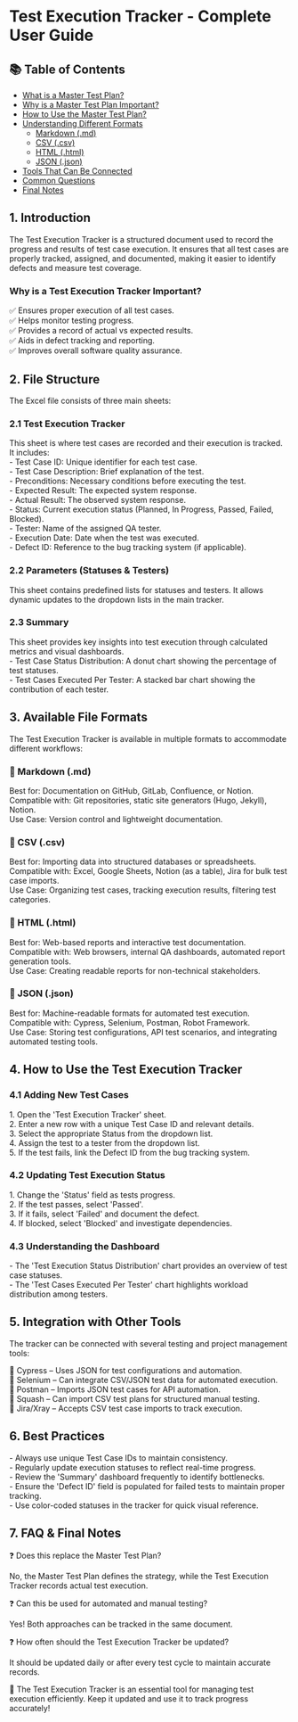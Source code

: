 # Test Execution Tracker - Complete User Guide

## 📚 Table of Contents

- [What is a Master Test Plan?](#what-is-a-master-test-plan)
- [Why is a Master Test Plan Important?](#why-is-a-master-test-plan-important)
- [How to Use the Master Test Plan?](#how-to-use-the-master-test-plan)
- [Understanding Different Formats](#understanding-different-formats)
  - [Markdown (.md)](#markdown-md)
  - [CSV (.csv)](#csv-csv)
  - [HTML (.html)](#html-html)
  - [JSON (.json)](#json-json)
- [Tools That Can Be Connected](#tools-that-can-be-connected)
- [Common Questions](#common-questions)
- [Final Notes](#final-notes)


## 1\. Introduction

The Test Execution Tracker is a structured document used to record the progress and results of test case execution. It ensures that all test cases are properly tracked, assigned, and documented, making it easier to identify defects and measure test coverage.

### Why is a Test Execution Tracker Important?

✅ Ensures proper execution of all test cases.  
✅ Helps monitor testing progress.  
✅ Provides a record of actual vs expected results.  
✅ Aids in defect tracking and reporting.  
✅ Improves overall software quality assurance.

## 2\. File Structure

The Excel file consists of three main sheets:

### 2.1 Test Execution Tracker

This sheet is where test cases are recorded and their execution is tracked. It includes:  
\- Test Case ID: Unique identifier for each test case.  
\- Test Case Description: Brief explanation of the test.  
\- Preconditions: Necessary conditions before executing the test.  
\- Expected Result: The expected system response.  
\- Actual Result: The observed system response.  
\- Status: Current execution status (Planned, In Progress, Passed, Failed, Blocked).  
\- Tester: Name of the assigned QA tester.  
\- Execution Date: Date when the test was executed.  
\- Defect ID: Reference to the bug tracking system (if applicable).

### 2.2 Parameters (Statuses & Testers)

This sheet contains predefined lists for statuses and testers. It allows dynamic updates to the dropdown lists in the main tracker.

### 2.3 Summary

This sheet provides key insights into test execution through calculated metrics and visual dashboards.  
\- Test Case Status Distribution: A donut chart showing the percentage of test statuses.  
\- Test Cases Executed Per Tester: A stacked bar chart showing the contribution of each tester.

## 3\. Available File Formats

The Test Execution Tracker is available in multiple formats to accommodate different workflows:

### 📂 Markdown (.md)

Best for: Documentation on GitHub, GitLab, Confluence, or Notion.  
Compatible with: Git repositories, static site generators (Hugo, Jekyll), Notion.  
Use Case: Version control and lightweight documentation.

### 📂 CSV (.csv)

Best for: Importing data into structured databases or spreadsheets.  
Compatible with: Excel, Google Sheets, Notion (as a table), Jira for bulk test case imports.  
Use Case: Organizing test cases, tracking execution results, filtering test categories.

### 📂 HTML (.html)

Best for: Web-based reports and interactive test documentation.  
Compatible with: Web browsers, internal QA dashboards, automated report generation tools.  
Use Case: Creating readable reports for non-technical stakeholders.

### 📂 JSON (.json)

Best for: Machine-readable formats for automated test execution.  
Compatible with: Cypress, Selenium, Postman, Robot Framework.  
Use Case: Storing test configurations, API test scenarios, and integrating automated testing tools.

## 4\. How to Use the Test Execution Tracker

### 4.1 Adding New Test Cases

1\. Open the 'Test Execution Tracker' sheet.  
2\. Enter a new row with a unique Test Case ID and relevant details.  
3\. Select the appropriate Status from the dropdown list.  
4\. Assign the test to a tester from the dropdown list.  
5\. If the test fails, link the Defect ID from the bug tracking system.

### 4.2 Updating Test Execution Status

1\. Change the 'Status' field as tests progress.  
2\. If the test passes, select 'Passed'.  
3\. If it fails, select 'Failed' and document the defect.  
4\. If blocked, select 'Blocked' and investigate dependencies.

### 4.3 Understanding the Dashboard

\- The 'Test Execution Status Distribution' chart provides an overview of test case statuses.  
\- The 'Test Cases Executed Per Tester' chart highlights workload distribution among testers.

## 5\. Integration with Other Tools

The tracker can be connected with several testing and project management tools:

🔹 Cypress – Uses JSON for test configurations and automation.  
🔹 Selenium – Can integrate CSV/JSON test data for automated execution.  
🔹 Postman – Imports JSON test cases for API automation.  
🔹 Squash – Can import CSV test plans for structured manual testing.  
🔹 Jira/Xray – Accepts CSV test case imports to track execution.

## 6\. Best Practices

\- Always use unique Test Case IDs to maintain consistency.  
\- Regularly update execution statuses to reflect real-time progress.  
\- Review the 'Summary' dashboard frequently to identify bottlenecks.  
\- Ensure the 'Defect ID' field is populated for failed tests to maintain proper tracking.  
\- Use color-coded statuses in the tracker for quick visual reference.

## 7\. FAQ & Final Notes

❓ Does this replace the Master Test Plan?

No, the Master Test Plan defines the strategy, while the Test Execution Tracker records actual test execution.

❓ Can this be used for automated and manual testing?

Yes! Both approaches can be tracked in the same document.

❓ How often should the Test Execution Tracker be updated?

It should be updated daily or after every test cycle to maintain accurate records.

🚀 The Test Execution Tracker is an essential tool for managing test execution efficiently. Keep it updated and use it to track progress accurately!